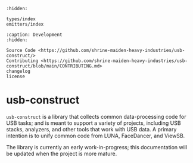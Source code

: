 ```{toctree}
:hidden:

types/index
emitters/index
```
```{toctree}
:caption: Development
:hidden:

Source Code <https://github.com/shrine-maiden-heavy-industries/usb-construct/>
Contributing <https://github.com/shrine-maiden-heavy-industries/usb-construct/blob/main/CONTRIBUTING.md>
changelog
license
```

# usb-construct

`usb-construct` is a library that collects common data-processing code for USB tasks;
and is meant to support a variety of projects, including USB stacks, analyzers, and
other tools that work with USB data. A primary intention is to unify common code from
LUNA, FaceDancer, and ViewSB.

The library is currently an early work-in-progress; this documentation will be updated
when the project is more mature.
